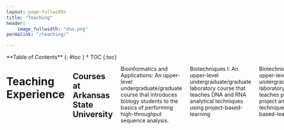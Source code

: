 ```yaml
---
layout: page-fullwidth
title: "Teaching"
header:
    image_fullwidth: "dna.png"
permalink: "/teaching/"

---
```

<div class="row">
<div class="medium-4 medium-push-8 columns" markdown="1">
<div class="panel radius" markdown="1">
**Table of Contents**
{: #toc }
*  TOC
{:toc}
</div>
</div><!-- /.medium-4.columns -->

<div class="medium-8 medium-pull-4 columns" markdown="1">


# Teaching Experience

## Courses at Arkansas State University
Bioinformatics and Applications: An upper-level undergraduate/graduate course that introduces biology students to the basics of performing high-throughput sequence analysis.
  
Biotechniques I: An upper-level undergraduate/graduate laboratory course that teaches DNA and RNA analytical techniques using project-based-learning  
  
Biotechniques II: An upper-level undergraduate/graduate laboratory course that teaches protein using project analytical techniques using based-learning
  
Introduction to Biotechnology and Research Design: Graduate course that introduces students to biostatistics and research design in molecular biology experiments.
  
Application of Biotechnology: A Capstone style course that introduces students to start and manage a small business. (Co-teach with Maureen Dolan, Ph.D.).
  
Molecular Biology: Undergraduate/graduate course that teaches modern developments in molecular biology (Co-teach with Maureen Dolan, Ph.D.).
  
MBS 6251-001: A Techniques Course that teaches students perform high-throughput data analysis using R.
   

## Courses at Ohio State University
Methods in Horticulture and Crop Science: a Graduate level course on Analyzing RNA-seq data from a RIL population at the Ohio State University (Fall, 2015) (Co-taught with Leah McHale, Ph.D.).
  
Methods in High-throughput Sequence Data Analyses: A graduate level course that introduces biology students to the basics of performing high-throughput sequence analysis (Co-taught with Tea Meulia, Ph.D., Saranga Wijeratne, MS).
  
Molecular Techniques and Data Analysis: A graduate level course on data analysis for genomic data (at (Co-taught with Omprakash Mittapalli, Ph.D. and Larry Phelan, Ph.D.)
  
Agricultural Genomics: Guest Lecturer on DNA sequence analysis and data handling. (Instructors: Guo-Liang Wang, Ph.D. and Eric Stockinger, Ph.D.)

## Courses at Pennsylvania State University
Biology 110: Undergraduate laboratories courses in basic concepts of biology and biodiversity (Taught as a teaching assistant in falls of 2003 and 2004)
  
Biology 240W: Undergraduate laboratories course in function and development of organisms (Taught as a teaching assistant in springs of 2006 and 2007).
  
## Courses at Cold Spring Harbor lab
Frontiers and Techniques in Plant Science: Laboratory course in molecular biology techniques in plant biology (Taught as a teaching assistant in Summer, 2005).

## Workshops

Software Carpentry workshops: 
Monsanto company on May 28-29 (Shell and R).
Indiana University on September 17 -18, 2015 (Shell, Python, and Git) (http://bit.ly/SCW_bloomington).
  
Next-Gen Sequence Analysis Workshop at Michigan State University (http://bit.ly/NGS_2015_week3).
  
Introduction to high-throughput data analysis at Ohio State University on August 18, 2013 (Number of participants 30).
  
Summer workshops on high-throughput data analysis on June 13 to July 31 (2013) (every Friday) at Ohio Agriculture Research and Development Center/Ohio State University (Number of participants 12).
  
Introduction to RNA-Seq approach to study gene expression and a hands-on session using Galaxy, North East OHIO Bioinformatics workshop, College of Wooster, Wooster, OH, May 29, 2013 (Number of participants 40).
  
RNA-Seq Approach to Study Gene Expression Profiles in Non-Model Organisms, a tutorial session at Great Lakes Bioinformatics Conference, University of Michigan, Ann Arbor, MI, May 15-17, 2012 (Number of participants ~200).
  
Two-day summer workshops on high-throughput data analysis on July 16, 18 and July 30,31 (2012) at Ohio Agriculture Research and Development Center/Ohio State University (Number of participants 40).
  
Hands-on session on introduction to Galaxy on February 15, 2013, at Ohio Agriculture Research and Development Center/Ohio State University (Number of participants 10).

</div><!-- /.medium-8.columns -->
</div><!-- /.row -->
